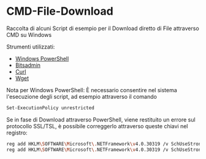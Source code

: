 # CMD-File-Download
Raccolta di alcuni Script di esempio per il Download diretto di File attraverso CMD su Windows

Strumenti utilizzati:

- [Windows PowerShell](https://docs.microsoft.com/it-it/powershell/scripting/overview)
- [Bitsadmin](https://docs.microsoft.com/it-it/windows-server/administration/windows-commands/bitsadmin)
- [Curl](https://curl.se/)
- [Wget](https://www.gnu.org/software/wget/)

Nota per Windows PowerShell:
È necessario consentire nel sistema l'esecuzione degli script, ad esempio attraverso il comando
```bash
Set-ExecutionPolicy unrestricted
```
Se in fase di Download attraverso PowerShell, viene restituito un errore sul protocollo SSL/TSL, è possibile correggerlo attraverso queste chiavi nel registro:
```bash
reg add HKLM\SOFTWARE\Microsoft\.NETFramework\v4.0.30319 /v SchUseStrongCrypto /t REG_DWORD /d 1 /reg:64
reg add HKLM\SOFTWARE\Microsoft\.NETFramework\v4.0.30319 /v SchUseStrongCrypto /t REG_DWORD /d 1 /reg:32
```
